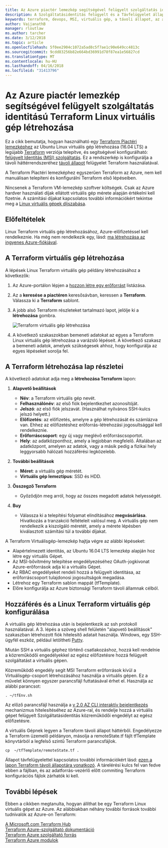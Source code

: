 ```yaml
---
title: Az Azure piactér lemezkép segítségével felügyelt szolgáltatás identitású Terraform Linux virtuális gép létrehozása
description: A Szolgáltatásidentitás felügyelt és a Távfelügyelet állapota, egyszerűen telepítse az Azure erőforrások Terraform Linux virtuális gép létrehozásához használja a Piactéri lemezképhez.
keywords: terraform, devops, MSI, virtuális gép, a távoli állapot, az azure
author: VaijanathB
manager: rloutlaw
ms.author: tarcher
ms.date: 3/12/2018
ms.topic: article
ms.openlocfilehash: 5f0ee2904c1072a5ad8c5f7ae1c90e649cc4813c
ms.sourcegitcommit: 9cdd83256b82e664bd36991d78f87ea1e56827cd
ms.translationtype: MT
ms.contentlocale: hu-HU
ms.lasthandoff: 04/16/2018
ms.locfileid: "31413796"
---
```

# <a name="use-an-azure-marketplace-image-to-create-a-terraform-linux-virtual-machine-with-managed-service-identity"></a>Az Azure piactér lemezkép segítségével felügyelt szolgáltatás identitású Terraform Linux virtuális gép létrehozása

Ez a cikk bemutatja, hogyan használható egy [Terraform Piactéri lemezképhez](https://azuremarketplace.microsoft.com/marketplace/apps/azure-oss.terraform?tab=Overview) az Ubuntu Linux virtuális gép létrehozása (16.04 LTS) a legújabb [Terraform](https://www.terraform.io/intro/index.html) verziója telepítve, és segítségével konfigurálható: [felügyelt Identitás (MSI) szolgáltatás](https://docs.microsoft.com/azure/active-directory/managed-service-identity/overview). Ez a rendszerkép is konfigurálja a távoli háttérrendszeréhez [távoli állapot](https://www.terraform.io/docs/state/remote.html) felügyelet Terraform használatával. 

A Terraform Piactéri lemezképhez egyszerűen Terraform az Azure, nem kell manuálisan telepíteni és konfigurálni Terraform első lépéseiben. 

Nincsenek a Terraform VM-lemezkép szoftver költségek. Csak az Azure hardver használati díjak ellátott virtuális gép mérete alapján értékelni kell fizetnie. A számítási díjakat kapcsolatos további információkért tekintse meg a [Linux virtuális gépek díjszabása](https://azure.microsoft.com/pricing/details/virtual-machines/linux/).

## <a name="prerequisites"></a>Előfeltételek
Linux Terraform virtuális gép létrehozásához, Azure-előfizetéssel kell rendelkeznie. Ha még nem rendelkezik egy, lásd: [ma létrehozása az ingyenes Azure-fiókjával](https://azure.microsoft.com/free/).  

## <a name="create-your-terraform-virtual-machine"></a>A Terraform virtuális gép létrehozása 

A lépések Linux Terraform virtuális gép példány létrehozásához a következők: 

1. Az Azure-portálon lépjen a [hozzon létre egy erőforrást](https://ms.portal.azure.com/#create/hub) listázása.

2. Az a **keresése a piactéren** keresősávban, keressen a **Terraform**. Válassza ki a **Terraform** sablont. 

3. A jobb alsó Terraform részleteket tartalmazó lapot, jelölje ki a **létrehozása** gombra.

    ![Terraform virtuális gép létrehozása](media\terraformmsi.png)

4. A következő szakaszokban bemeneti adatokat az egyes a Terraform Linux virtuális gép létrehozása a varázsló lépéseit. A következő szakasz a bemeneti adatok, amelyek szükségesek ahhoz, hogy konfigurálja az egyes lépéseket sorolja fel.

## <a name="details-on-the-create-terraform-tab"></a>A Terraform létrehozása lap részletei

A következő adatokat adja meg a **létrehozása Terraform** lapon:

1. **Alapvető beállítások**
    
   * **Név**: a Terraform virtuális gép nevét.
   * **Felhasználónév**: az első fiók bejelentkezhet azonosítóját.
   * **Jelszó**: az első fiók jelszavát. (Használhat nyilvános SSH-kulcs jelszó helyett.)
   * **Előfizetés**: az előfizetés, amelyre a gép létrehozását és számlázva van. Ehhez az előfizetéshez erőforrás-létrehozási jogosultsággal kell rendelkeznie.
   * **Erőforráscsoport**: egy új vagy meglévő erőforráscsoportot.
   * **Hely**: az adatközponthoz, amely a legjobban megfelelő. Általában az adatközpont, amelyen az adatok, vagy a másik pedig a fizikai hely leggyorsabb hálózati hozzáférési legközelebb.

2. **További beállítások**

   * **Méret**: a virtuális gép méretét. 
   * **Virtuális gép lemeztípus**: SSD és HDD.

3. **Összegző Terraform**

   * Győződjön meg arról, hogy az összes megadott adatok helyességét. 

4. **Buy**

   * Válassza ki a telepítési folyamat elindításához **megvásárlása**. Hivatkozás a tranzakció feltételeit valósul meg. A virtuális gép nem rendelkezik a kiszolgáló méretét, amely a mérete lépésben kiválasztott számítási túl a további díjakat.

A Terraform Virtuálisgép-lemezkép hajtja végre az alábbi lépéseket:

* Alapértelmezett identitás, az Ubuntu 16.04 LTS lemezkép alapján hoz létre egy virtuális Gépet.
* Az MSI-bővítmény telepítése engedélyezéséhez OAuth-jogkivonat Azure-erőforrások adja ki a virtuális Gépet.
* Az RBAC engedélyeket rendeli hozzá a felügyelt identitása, az erőforráscsoport tulajdonosi jogosultságok megadása.
* Létrehoz egy Terraform sablon mappát (tfTemplate).
* Előre konfigurálja az Azure biztonsági Terraform távoli államnak célból.

## <a name="access-and-configure-a-linux-terraform-virtual-machine"></a>Hozzáférés és a Linux Terraform virtuális gép konfigurálása

A virtuális gép létrehozása után is bejelentkezik az ssh protokoll használatával. A 3. lépés a szöveg shell felületén "alapvető beállítások" szakaszban létrehozott fiók hitelesítő adatait használja. Windows, egy SSH-ügyfél eszköz, például letöltheti [Putty](http://www.putty.org/).

Miután SSH a virtuális géphez történő csatlakozáshoz, hozzá kell rendelnie a közreműködői engedélyekkel az egész előfizetésre hozzá felügyelt szolgáltatást a virtuális gépen. 

Közreműködő engedély segít MSI Terraform erőforrások kívül a Virtuálisgép-csoport létrehozásához használja a virtuális gépen. Ez a művelet könnyen egyszer parancsfájl futtatásával érhet el. Használja az alábbi parancsot:

`. ~/tfEnv.sh`

Az előző parancsfájl használja a [v 2.0 AZ CLI interaktív bejelentkezés](https://docs.microsoft.com/cli/azure/authenticate-azure-cli?view=azure-cli-latest#interactive-log-in) mechanizmus hitelesítéséhez az Azure-ral, és rendelje hozzá a virtuális gépet felügyelt Szolgáltatásidentitás közreműködői engedélyt az egész előfizetésre. 

 A virtuális Gépnek legyen a Terraform távoli állapot háttérből. Engedélyezze a Terraform üzemelő példányon, másolja a remoteState.tf fájlt tfTemplate könyvtárból a legfelső szintű Terraform parancsfájlok.  

 `cp  ~/tfTemplate/remoteState.tf .`

 Állapot távfelügyelettel kapcsolatos további információkért lásd: [ezen a lapon Terraform távoli állapotára vonatkozó](https://www.terraform.io/docs/state/remote.html). A tárelérési kulcs fel van fedve ebben a fájlban, és az adatforrás-vezérlő előtt commiting Terraform konfigurációs fájlok zárhatók ki kell.

## <a name="next-steps"></a>További lépések
Ebben a cikkben megtanulta, hogyan állíthat be egy Terraform Linux virtuális gépet az Azure. Az alábbiakban néhány további források további tudnivalók az Azure-on Terraform: 

 [A Microsoft.com Terraform Hub](https://docs.microsoft.com/azure/terraform/)  
 [Terraform Azure-szolgáltató dokumentáció](http://aka.ms/terraform)  
 [Terraform Azure szolgáltató forrás](http://aka.ms/tfgit)  
 [Terraform Azure modulok](http://aka.ms/tfmodules)
 

















